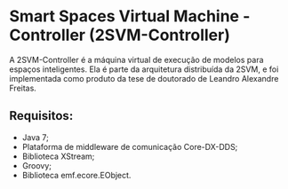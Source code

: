 # Smart Spaces Virtual Machine - Controller (2SVM-Controller)

A 2SVM-Controller é a máquina virtual de execução de modelos para espaços inteligentes. Ela é parte da arquitetura distribuída da 2SVM, e foi implementada como produto da tese de doutorado de Leandro Alexandre Freitas.

## Requisitos:
* Java 7;
* Plataforma de middleware de comunicação Core-DX-DDS;
* Biblioteca XStream;
* Groovy;
* Biblioteca emf.ecore.EObject.
